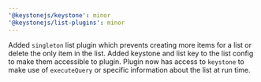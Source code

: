 ```yaml
---
'@keystonejs/keystone': minor
'@keystonejs/list-plugins': minor
---
```


Added `singleton` list plugin which prevents creating more items for a list or delete the only item in the list.
Added keystone and list key to the list config to make them accessible to plugin. Plugin now has access to `keystone` to make use of `executeQuery` or specific information about the list at run time.
